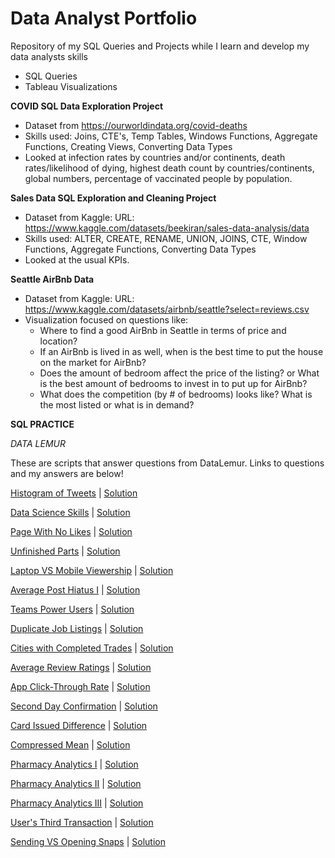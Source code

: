 # Data Analyst Portfolio
Repository of my SQL Queries and Projects while I learn and develop my data analysts skills
- SQL Queries
- Tableau Visualizations



**COVID SQL Data Exploration Project**
- Dataset from https://ourworldindata.org/covid-deaths
- Skills used: Joins, CTE's, Temp Tables, Windows Functions, Aggregate Functions, Creating Views, Converting Data Types
- Looked at infection rates by countries and/or continents, death rates/likelihood of dying, highest death count by countries/continents, global numbers, percentage of vaccinated people by population.

**Sales Data SQL Exploration and Cleaning Project**
- Dataset from Kaggle: URL: https://www.kaggle.com/datasets/beekiran/sales-data-analysis/data
- Skills used: ALTER, CREATE, RENAME, UNION, JOINS, CTE, Window Functions, Aggregate Functions, Converting Data Types
- Looked at the usual KPIs. 

**Seattle AirBnb Data**

- Dataset from Kaggle: URL: https://www.kaggle.com/datasets/airbnb/seattle?select=reviews.csv
- Visualization focused on questions like:
  - Where to find a good AirBnb in Seattle in terms of price and location? 
  - If an AirBnb is lived in as well, when is the best time to put the house on the market for AirBnb?
  -  Does the amount of bedroom affect the price of the listing? or What is the best amount of bedrooms to invest in to put up for AirBnb?
  -  What does the competition (by # of bedrooms) looks like? What is the most listed or what is in demand? 


**SQL PRACTICE**


*DATA LEMUR*


These are scripts that answer questions from DataLemur. Links to questions and my answers are below!

[Histogram of Tweets](https://datalemur.com/questions/sql-histogram-tweets) | [Solution](https://github.com/V-ci/DataAnalyst-Portfolio/blob/48755ebf6fb0ba3b34dead8ac4c496e450e6e558/SQL-Practice/Data-Lemur/histogram-of-tweets.sql)

[Data Science Skills](https://datalemur.com/questions/matching-skills) | [Solution](https://github.com/V-ci/DataAnalyst-Portfolio/blob/2addb35a08915931cda06e3927db722f5aa6f02a/SQL-Practice/Data-Lemur/data-science-skills.sql)

[Page With No Likes](https://datalemur.com/questions/sql-page-with-no-likes) | [Solution](https://github.com/V-ci/DataAnalyst-Portfolio/blob/2addb35a08915931cda06e3927db722f5aa6f02a/SQL-Practice/Data-Lemur/page-with-no-likes.sql)

[Unfinished Parts](https://datalemur.com/questions/tesla-unfinished-parts) | [Solution](https://github.com/V-ci/DataAnalyst-Portfolio/blob/2addb35a08915931cda06e3927db722f5aa6f02a/SQL-Practice/Data-Lemur/unfinished-parts.sql)

[Laptop VS Mobile Viewership](https://datalemur.com/questions/laptop-mobile-viewership) | [Solution](https://github.com/V-ci/DataAnalyst-Portfolio/blob/2addb35a08915931cda06e3927db722f5aa6f02a/SQL-Practice/Data-Lemur/laptop-vs-mobile-viewership.sql)

[Average Post Hiatus I](https://datalemur.com/questions/sql-average-post-hiatus-1) | [Solution](https://github.com/V-ci/DataAnalyst-Portfolio/blob/2addb35a08915931cda06e3927db722f5aa6f02a/SQL-Practice/Data-Lemur/average-post-hiatus.sql)

[Teams Power Users](https://datalemur.com/questions/teams-power-users) | [Solution](https://github.com/V-ci/DataAnalyst-Portfolio/blob/2addb35a08915931cda06e3927db722f5aa6f02a/SQL-Practice/Data-Lemur/teams-power-users.sql)

[Duplicate Job Listings](https://datalemur.com/questions/duplicate-job-listings) | [Solution](https://github.com/V-ci/DataAnalyst-Portfolio/blob/2addb35a08915931cda06e3927db722f5aa6f02a/SQL-Practice/Data-Lemur/duplicate-job-listings.sql)

[Cities with Completed Trades](https://datalemur.com/questions/completed-trades) | [Solution](https://github.com/V-ci/DataAnalyst-Portfolio/blob/2addb35a08915931cda06e3927db722f5aa6f02a/SQL-Practice/Data-Lemur/cities-with-completed-trades.sql)

[Average Review Ratings](https://datalemur.com/questions/sql-avg-review-ratings) | [Solution](https://github.com/V-ci/DataAnalyst-Portfolio/blob/2addb35a08915931cda06e3927db722f5aa6f02a/SQL-Practice/Data-Lemur/average-review-ratings.sql)

[App Click-Through Rate](https://datalemur.com/questions/click-through-rate) | [Solution](https://github.com/V-ci/DataAnalyst-Portfolio/blob/2addb35a08915931cda06e3927db722f5aa6f02a/SQL-Practice/Data-Lemur/app-click-through-rate.sql)

[Second Day Confirmation](https://datalemur.com/questions/second-day-confirmation) | [Solution](https://github.com/V-ci/DataAnalyst-Portfolio/blob/2addb35a08915931cda06e3927db722f5aa6f02a/SQL-Practice/Data-Lemur/second-day-confirmation.sql)

[Card Issued Difference](https://datalemur.com/questions/cards-issued-difference) | [Solution](https://github.com/V-ci/DataAnalyst-Portfolio/blob/2addb35a08915931cda06e3927db722f5aa6f02a/SQL-Practice/Data-Lemur/card-issued-difference.sql)

[Compressed Mean](https://datalemur.com/questions/alibaba-compressed-mean) | [Solution](https://github.com/V-ci/DataAnalyst-Portfolio/blob/2addb35a08915931cda06e3927db722f5aa6f02a/SQL-Practice/Data-Lemur/compressed-mean.sql)

[Pharmacy Analytics I](https://datalemur.com/questions/top-profitable-drugs) | [Solution](https://github.com/V-ci/DataAnalyst-Portfolio/blob/2addb35a08915931cda06e3927db722f5aa6f02a/SQL-Practice/Data-Lemur/pharmacy-analytics-i.sql)

[Pharmacy Analytics II](https://datalemur.com/questions/non-profitable-drugs) | [Solution](https://github.com/V-ci/DataAnalyst-Portfolio/blob/2addb35a08915931cda06e3927db722f5aa6f02a/SQL-Practice/Data-Lemur/pharmacy-analytics.ii.sql)

[Pharmacy Analytics III](https://datalemur.com/questions/total-drugs-sales) | [Solution](https://github.com/V-ci/DataAnalyst-Portfolio/blob/main/SQL-Practice/Data-Lemur/pharmacy-analytics-iii.sql)

[User's Third Transaction](https://datalemur.com/questions/sql-third-transaction) | [Solution](https://github.com/V-ci/DataAnalyst-Portfolio/blob/2addb35a08915931cda06e3927db722f5aa6f02a/SQL-Practice/Data-Lemur/users-third-transactions.sql)

[Sending VS Opening Snaps](https://datalemur.com/questions/time-spent-snaps) | [Solution](https://github.com/V-ci/DataAnalyst-Portfolio/blob/2addb35a08915931cda06e3927db722f5aa6f02a/SQL-Practice/Data-Lemur/sending-vs-opening-snaps.sql)








